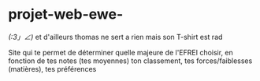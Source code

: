 # projet-web-ewe-
_(:3」∠)_
et d'ailleurs thomas ne sert a rien
mais son T-shirt est rad

Site qui te permet de déterminer quelle majeure de l'EFREI choisir, en fonction de tes notes (tes moyennes) ton classement, tes forces/faiblesses (matières), tes préférences
